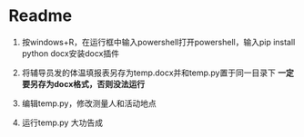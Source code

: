 # Readme

1. 按windows+R，在运行框中输入powershell打开powershell，输入pip install python docx安装docx插件

2. 将辅导员发的体温填报表另存为temp.docx并和temp.py置于同一目录下 **一定要另存为docx格式，否则没法运行**

3. 编辑temp.py，修改测量人和活动地点

4. 运行temp.py 大功告成
